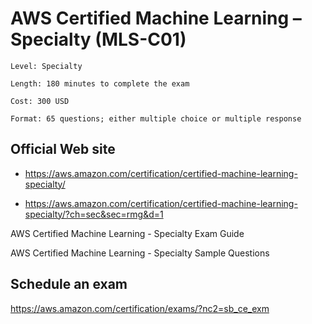 # AWS Certified Machine Learning – Specialty (MLS-C01) 
```
Level: Specialty

Length: 180 minutes to complete the exam

Cost: 300 USD 

Format: 65 questions; either multiple choice or multiple response
```

## Official Web site
- https://aws.amazon.com/certification/certified-machine-learning-specialty/

- https://aws.amazon.com/certification/certified-machine-learning-specialty/?ch=sec&sec=rmg&d=1


AWS Certified Machine Learning - Specialty Exam Guide

AWS Certified Machine Learning - Specialty Sample Questions


## Schedule an exam
https://aws.amazon.com/certification/exams/?nc2=sb_ce_exm

